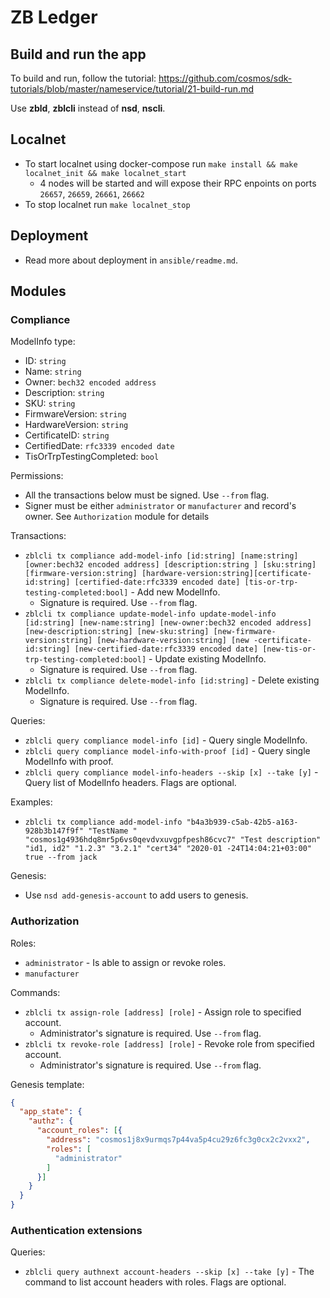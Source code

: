 # ZB Ledger

## Build and run the app

To build and run, follow the tutorial: https://github.com/cosmos/sdk-tutorials/blob/master/nameservice/tutorial/21-build-run.md

Use __zbld__, __zblcli__ instead of __nsd__, __nscli__.

## Localnet

- To start localnet using docker-compose run `make install && make localnet_init && make localnet_start`
  - 4 nodes will be started and will expose their RPC enpoints on ports `26657`, `26659`, `26661`, `26662`
- To stop localnet run `make localnet_stop`

## Deployment

- Read more about deployment in `ansible/readme.md`.

## Modules

### Compliance

ModelInfo type:
- ID: `string`
- Name: `string`
- Owner: `bech32 encoded address`
- Description: `string`
- SKU: `string`
- FirmwareVersion: `string`
- HardwareVersion: `string`
- CertificateID: `string`
- CertifiedDate: `rfc3339 encoded date`
- TisOrTrpTestingCompleted: `bool`

Permissions:
- All the transactions below must be signed. Use `--from` flag.
- Signer must be either `administrator` or `manufacturer` and record's owner. See `Authorization` module for details

Transactions:
- `zblcli tx compliance add-model-info [id:string] [name:string] [owner:bech32 encoded address] [description:string
] [sku:string] [firmware-version:string] [hardware-version:string][certificate-id:string] [certified-date:rfc3339
 encoded date] [tis-or-trp-testing-completed:bool]` - Add new ModelInfo.
  - Signature is required. Use `--from` flag.
- `zblcli tx compliance update-model-info update-model-info [id:string] [new-name:string] [new-owner:bech32 encoded
 address] [new-description:string] [new-sku:string] [new-firmware-version:string] [new-hardware-version:string] [new
 -certificate-id:string] [new-certified-date:rfc3339 encoded date] [new-tis-or-trp-testing-completed:bool]` - Update
  existing ModelInfo.
  - Signature is required. Use `--from` flag.
- `zblcli tx compliance delete-model-info [id:string]` - Delete existing ModelInfo.
  - Signature is required. Use `--from` flag.

Queries:
- `zblcli query compliance model-info [id]` - Query single ModelInfo.
- `zblcli query compliance model-info-with-proof [id]` - Query single ModelInfo with proof.
- `zblcli query compliance model-info-headers --skip [x] --take [y]` - Query list of ModelInfo headers. Flags are
 optional.

Examples:
- `zblcli tx compliance add-model-info "b4a3b939-c5ab-42b5-a163-928b3b147f9f" "TestName
" "cosmos1g4936hdq8mr5p6vs0qevdvxuvgpfpesh86cvc7" "Test description" "id1, id2" "1.2.3" "3.2.1" "cert34" "2020-01
-24T14:04:21+03:00" true --from jack `

Genesis:

- Use `nsd add-genesis-account` to add users to genesis.

### Authorization

Roles:
- `administrator` - Is able to assign or revoke roles.
- `manufacturer`

Commands:
- `zblcli tx assign-role [address] [role]` - Assign role to specified account.
  - Administrator's signature is required. Use `--from` flag.
- `zblcli tx revoke-role [address] [role]` - Revoke role from specified account.
  - Administrator's signature is required. Use `--from` flag.

Genesis template:
```json
{
  "app_state": {
    "authz": {
      "account_roles": [{
        "address": "cosmos1j8x9urmqs7p44va5p4cu29z6fc3g0cx2c2vxx2",
        "roles": [
          "administrator"
        ]
      }]
    }
  }
}
```

### Authentication extensions

Queries:

- `zblcli query authnext account-headers --skip [x] --take [y]` - The command to list account headers with roles. Flags
 are optional.
 